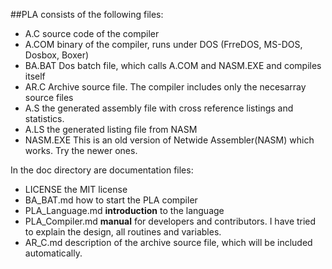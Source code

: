##PLA consists of the following files:
* A.C source code of the compiler
* A.COM binary of the compiler, runs under DOS (FrreDOS, MS-DOS, Dosbox, Boxer)
* BA.BAT Dos batch file, which calls A.COM and NASM.EXE and compiles itself
* AR.C Archive source file. The compiler includes only the necesarray source files
* A.S the generated assembly file with cross reference listings and statistics.
* A.LS the generated listing file from NASM
* NASM.EXE This is an old version of Netwide Assembler(NASM) which works. Try the newer ones.

In the doc directory are documentation files:
* LICENSE the MIT license
* BA_BAT.md how to start the PLA compiler
* PLA_Language.md **introduction** to the language
* PLA_Compiler.md **manual** for developers and contributors. I have tried to explain the design, all routines and variables.
* AR_C.md description of the archive source file, which will be included automatically.

